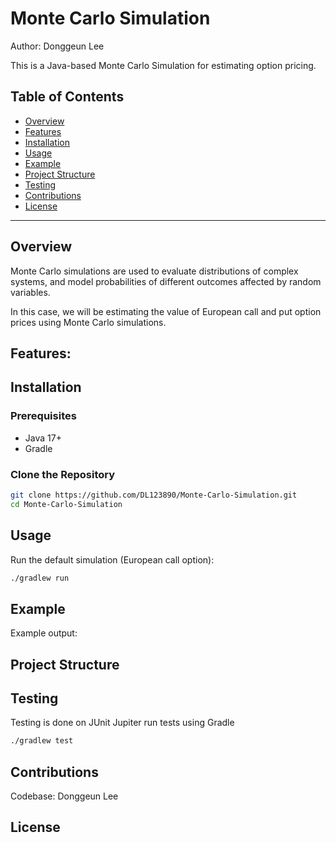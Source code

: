 # Monte Carlo Simulation

Author: Donggeun Lee

This is a Java-based Monte Carlo Simulation for estimating option pricing.

## Table of Contents
- [Overview](#overview)
- [Features](#features)
- [Installation](#installation)
- [Usage](#usage)
- [Example](#example)
- [Project Structure](#project-structure)
- [Testing](#testing)
- [Contributions](#contributions)
- [License](#license)

---

## Overview
Monte Carlo simulations are used to evaluate distributions of complex systems, and model probabilities of different outcomes affected by random variables.

In this case, we will be estimating the value of European call and put option prices using Monte Carlo simulations.

## Features:

## Installation

### Prerequisites
- Java 17+
- Gradle

### Clone the Repository
```bash
git clone https://github.com/DL123890/Monte-Carlo-Simulation.git
cd Monte-Carlo-Simulation
```

## Usage
Run the default simulation (European call option):

```bash
./gradlew run
```
## Example
Example output:

## Project Structure

## Testing
Testing is done on JUnit Jupiter
run tests using Gradle

```bash
./gradlew test
```

## Contributions
Codebase: Donggeun Lee

## License